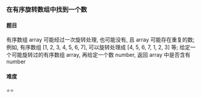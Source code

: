 ### 在有序旋转数组中找到一个数

#### 题目
有序数组 array 可能经过一次旋转处理, 也可能没有, 且 array 可能存在重复的数; 例如, 有序数组 [1, 2, 3, 4, 5, 6, 7], 可以旋转处理成 [4, 5, 6, 7, 1, 2, 3] 等; 给定一个可能旋转过的有序数组 array, 再给定一个数 number, 返回 array 中是否含有 number

#### 难度
:star::star:

